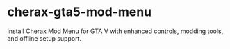 # cherax-gta5-mod-menu
Install Cherax Mod Menu for GTA V with enhanced controls, modding tools, and offline setup support.
